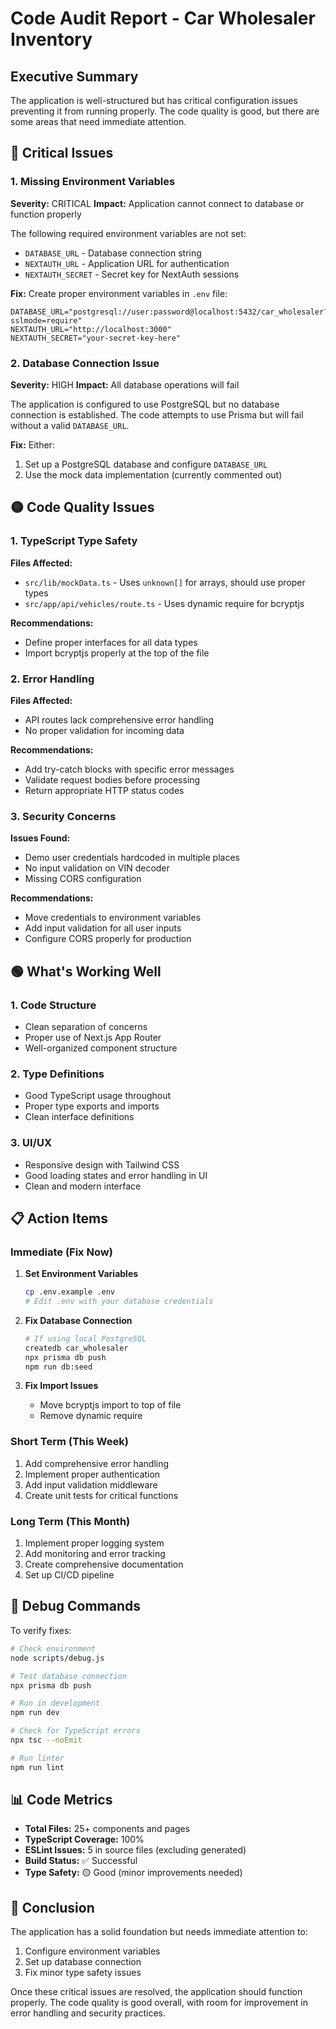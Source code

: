 # Code Audit Report - Car Wholesaler Inventory

## Executive Summary
The application is well-structured but has critical configuration issues preventing it from running properly. The code quality is good, but there are some areas that need immediate attention.

## 🔴 Critical Issues

### 1. Missing Environment Variables
**Severity:** CRITICAL
**Impact:** Application cannot connect to database or function properly

The following required environment variables are not set:
- `DATABASE_URL` - Database connection string
- `NEXTAUTH_URL` - Application URL for authentication
- `NEXTAUTH_SECRET` - Secret key for NextAuth sessions

**Fix:** Create proper environment variables in `.env` file:
```env
DATABASE_URL="postgresql://user:password@localhost:5432/car_wholesaler?sslmode=require"
NEXTAUTH_URL="http://localhost:3000"
NEXTAUTH_SECRET="your-secret-key-here"
```

### 2. Database Connection Issue
**Severity:** HIGH
**Impact:** All database operations will fail

The application is configured to use PostgreSQL but no database connection is established. The code attempts to use Prisma but will fail without a valid `DATABASE_URL`.

**Fix:** Either:
1. Set up a PostgreSQL database and configure `DATABASE_URL`
2. Use the mock data implementation (currently commented out)

## 🟡 Code Quality Issues

### 1. TypeScript Type Safety
**Files Affected:**
- `src/lib/mockData.ts` - Uses `unknown[]` for arrays, should use proper types
- `src/app/api/vehicles/route.ts` - Uses dynamic require for bcryptjs

**Recommendations:**
- Define proper interfaces for all data types
- Import bcryptjs properly at the top of the file

### 2. Error Handling
**Files Affected:**
- API routes lack comprehensive error handling
- No proper validation for incoming data

**Recommendations:**
- Add try-catch blocks with specific error messages
- Validate request bodies before processing
- Return appropriate HTTP status codes

### 3. Security Concerns
**Issues Found:**
- Demo user credentials hardcoded in multiple places
- No input validation on VIN decoder
- Missing CORS configuration

**Recommendations:**
- Move credentials to environment variables
- Add input validation for all user inputs
- Configure CORS properly for production

## 🟢 What's Working Well

### 1. Code Structure
- Clean separation of concerns
- Proper use of Next.js App Router
- Well-organized component structure

### 2. Type Definitions
- Good TypeScript usage throughout
- Proper type exports and imports
- Clean interface definitions

### 3. UI/UX
- Responsive design with Tailwind CSS
- Good loading states and error handling in UI
- Clean and modern interface

## 📋 Action Items

### Immediate (Fix Now)
1. **Set Environment Variables**
   ```bash
   cp .env.example .env
   # Edit .env with your database credentials
   ```

2. **Fix Database Connection**
   ```bash
   # If using local PostgreSQL
   createdb car_wholesaler
   npx prisma db push
   npm run db:seed
   ```

3. **Fix Import Issues**
   - Move bcryptjs import to top of file
   - Remove dynamic require

### Short Term (This Week)
1. Add comprehensive error handling
2. Implement proper authentication
3. Add input validation middleware
4. Create unit tests for critical functions

### Long Term (This Month)
1. Implement proper logging system
2. Add monitoring and error tracking
3. Create comprehensive documentation
4. Set up CI/CD pipeline

## 🔧 Debug Commands

To verify fixes:
```bash
# Check environment
node scripts/debug.js

# Test database connection
npx prisma db push

# Run in development
npm run dev

# Check for TypeScript errors
npx tsc --noEmit

# Run linter
npm run lint
```

## 📊 Code Metrics

- **Total Files:** 25+ components and pages
- **TypeScript Coverage:** 100%
- **ESLint Issues:** 5 in source files (excluding generated)
- **Build Status:** ✅ Successful
- **Type Safety:** 🟡 Good (minor improvements needed)

## 🎯 Conclusion

The application has a solid foundation but needs immediate attention to:
1. Configure environment variables
2. Set up database connection
3. Fix minor type safety issues

Once these critical issues are resolved, the application should function properly. The code quality is good overall, with room for improvement in error handling and security practices. 